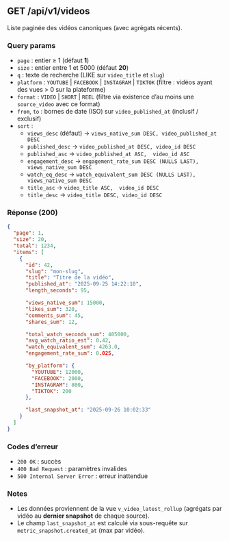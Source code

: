 
## GET /api/v1/videos

Liste paginée des vidéos canoniques (avec agrégats récents).

### Query params
- `page` : entier ≥ 1 (défaut **1**)
- `size` : entier entre 1 et 5000 (défaut **20**)
- `q` : texte de recherche (LIKE sur `video_title` et `slug`)
- `platform` : `YOUTUBE` | `FACEBOOK` | `INSTAGRAM` | `TIKTOK` (filtre : vidéos ayant des vues > 0 sur la plateforme)
- `format` : `VIDEO` | `SHORT` | `REEL` (filtre via existence d’au moins une `source_video` avec ce format)
- `from`, `to` : bornes de date (ISO) sur `video_published_at` (inclusif / exclusif)
- `sort` :
    - `views_desc` (défaut) → `views_native_sum DESC, video_published_at DESC`
    - `published_desc` → `video_published_at DESC, video_id DESC`
    - `published_asc`  → `video_published_at ASC,  video_id ASC`
    - `engagement_desc` → `engagement_rate_sum DESC (NULLS LAST), views_native_sum DESC`
    - `watch_eq_desc` → `watch_equivalent_sum DESC (NULLS LAST), views_native_sum DESC`
    - `title_asc`  → `video_title ASC,  video_id DESC`
    - `title_desc` → `video_title DESC, video_id DESC`

### Réponse (200)
```json
{
  "page": 1,
  "size": 20,
  "total": 1234,
  "items": [
    {
      "id": 42,
      "slug": "mon-slug",
      "title": "Titre de la vidéo",
      "published_at": "2025-09-25 14:22:10",
      "length_seconds": 95,

      "views_native_sum": 15000,
      "likes_sum": 320,
      "comments_sum": 45,
      "shares_sum": 12,

      "total_watch_seconds_sum": 405000,
      "avg_watch_ratio_est": 0.42,
      "watch_equivalent_sum": 4263.0,
      "engagement_rate_sum": 0.025,

      "by_platform": {
        "YOUTUBE": 12000,
        "FACEBOOK": 2000,
        "INSTAGRAM": 800,
        "TIKTOK": 200
      },

      "last_snapshot_at": "2025-09-26 10:02:33"
    }
  ]
}
```

### Codes d’erreur
- `200 OK` : succès
- `400 Bad Request` : paramètres invalides
- `500 Internal Server Error` : erreur inattendue

### Notes
- Les données proviennent de la vue `v_video_latest_rollup` (agrégats par vidéo au **dernier snapshot** de chaque source).
- Le champ `last_snapshot_at` est calculé via sous-requête sur `metric_snapshot.created_at` (max par vidéo).
